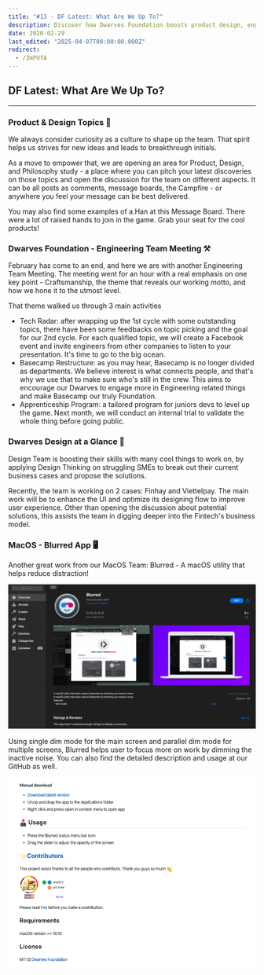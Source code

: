 ```yaml
---
title: "#13 - DF Latest: What Are We Up To?"
description: Discover how Dwarves Foundation boosts product design, engineering craftsmanship, apprenticeship programs, and MacOS utility Blurred to enhance creativity and focus.
date: 2020-02-29
last_edited: "2025-04-07T00:00:00.000Z"
redirect:
  - /3mPUfA
---
```


## DF Latest: What Are We Up To?

---

### Product & Design Topics 📌

We always consider curiosity as a culture to shape up the team. That spirit helps us strives for new ideas and leads to breakthrough initials.

As a move to empower that, we are opening an area for Product, Design, and Philosophy study - a place where you can pitch your latest discoveries on those topics and open the discussion for the team on different aspects. It can be all posts as comments, message boards, the Campfire - or anywhere you feel your message can be best delivered.

You may also find some examples of a.Han at this Message Board. There were a lot of raised hands to join in the game. Grab your seat for the cool products!

### Dwarves Foundation - Engineering Team Meeting ⚒

February has come to an end, and here we are with another Engineering Team Meeting. The meeting went for an hour with a real emphasis on one key point - Craftsmanship, the theme that reveals our working motto, and how we hone it to the utmost level.

That theme walked us through 3 main activities

- Tech Radar: after wrapping up the 1st cycle with some outstanding topics, there have been some feedbacks on topic picking and the goal for our 2nd cycle. For each qualified topic, we will create a Facebook event and invite engineers from other companies to listen to your presentation. It's time to go to the big ocean.
- Basecamp Restructure: as you may hear, Basecamp is no longer divided as departments. We believe interest is what connects people, and that's why we use that to make sure who's still in the crew. This aims to encourage our Dwarves to engage more in Engineering related things and make Basecamp our truly Foundation.
- Apprenticeship Program: a tailored program for juniors devs to level up the game. Next month, we will conduct an internal trial to validate the whole thing before going public.

### Dwarves Design at a Glance 📢

Design Team is boosting their skills with many cool things to work on, by applying Design Thinking on struggling SMEs to break out their current business cases and propose the solutions.

Recently, the team is working on 2 cases: Finhay and Viettelpay. The main work will be to enhance the UI and optimize its designing flow to improve user experience. Other than opening the discussion about potential solutions, this assists the team in digging deeper into the Fintech's business model.

### MacOS - Blurred App 🖥

Another great work from our MacOS Team: Blurred - A macOS utility that helps reduce distraction!

![](assets/notion-image-1744007165865-5vgbw.webp)

Using single dim mode for the main screen and parallel dim mode for multiple screens, Blurred helps user to focus more on work by dimming the inactive noise. You can also find the detailed description and usage at our GitHub as well.

![](assets/notion-image-1744007166047-lkikl.webp)
